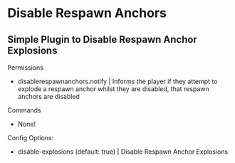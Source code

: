 # Disable Respawn Anchors
## Simple Plugin to Disable Respawn Anchor Explosions

Permissions
- disablerespawnanchors.notify | Informs the player if they attempt to explode a respawn anchor whilst they are disabled, that respawn anchors are disabled

Commands
- None!

Config Options:
- disable-explosions (default: true) | Disable Respawn Anchor Explosions